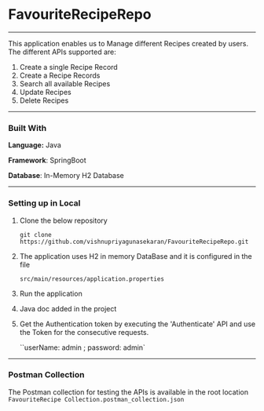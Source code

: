 # FavouriteRecipeRepo

***
This application enables us to Manage different Recipes created by users. 
The different APIs supported are:
1. Create a single Recipe Record
2. Create a Recipe Records
3. Search all available Recipes
5. Update Recipes
6. Delete Recipes
***

### Built With
**Language:** Java

**Framework**: SpringBoot

**Database**: In-Memory H2 Database

***
### Setting up in Local
1. Clone the below repository
   
      ``git clone  https://github.com/vishnupriyagunasekaran/FavouriteRecipeRepo.git``
  

2. The application uses H2 in memory DataBase and it is configured in the file 
   
    ``src/main/resources/application.properties``
    
   
3. Run the application
   

4. Java doc added in the project
   
      
5. Get the Authentication token by executing the 'Authenticate' API and use the Token for the consecutive requests.
   
   ``userName: admin ; password: admin`

***

### Postman Collection
The Postman collection for testing the APIs is available in the root location
``FavouriteRecipe Collection.postman_collection.json``
